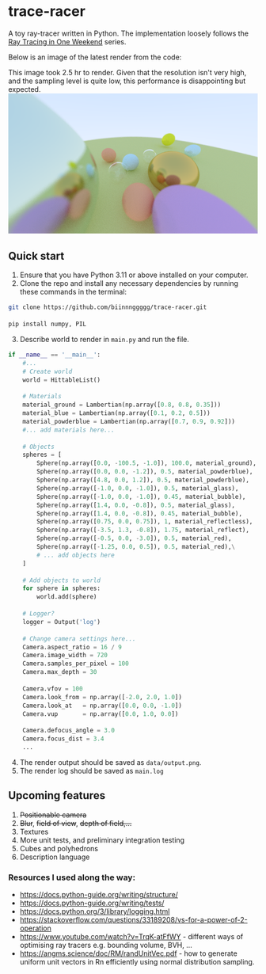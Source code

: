 # trace-racer

A toy ray-tracer written in Python. The implementation loosely follows the
[Ray Tracing in One Weekend](https://raytracing.github.io/books/RayTracingInOneWeekend.html) series.

Below is an image of the latest render from the code:

This image took 2.5 hr to render. Given that the resolution isn't very high, and
the sampling level is quite low, this performance is disappointing but expected.
![Latest Render](data/final-render.png)

## Quick start

1. Ensure that you have Python 3.11 or above installed on your computer.
2. Clone the repo and install any necessary dependencies by running these commands in the terminal:

```bash
git clone https://github.com/biinnnggggg/trace-racer.git

pip install numpy, PIL
```

3. Describe world to render in `main.py` and run the file.

```py
if __name__ == '__main__':
    #...
    # Create world
    world = HittableList()

    # Materials
    material_ground = Lambertian(np.array([0.8, 0.8, 0.35]))
    material_blue = Lambertian(np.array([0.1, 0.2, 0.5]))
    material_powderblue = Lambertian(np.array([0.7, 0.9, 0.92]))
    #... add materials here...

    # Objects
    spheres = [
        Sphere(np.array([0.0, -100.5, -1.0]), 100.0, material_ground),
        Sphere(np.array([0.0, 0.0, -1.2]), 0.5, material_powderblue),
        Sphere(np.array([4.8, 0.0, 1.2]), 0.5, material_powderblue),
        Sphere(np.array([-1.0, 0.0, -1.0]), 0.5, material_glass),
        Sphere(np.array([-1.0, 0.0, -1.0]), 0.45, material_bubble),
        Sphere(np.array([1.4, 0.0, -0.8]), 0.5, material_glass),
        Sphere(np.array([1.4, 0.0, -0.8]), 0.45, material_bubble),        
        Sphere(np.array([0.75, 0.0, 0.75]), 1, material_reflectless),
        Sphere(np.array([-3.5, 1.3, -0.8]), 1.75, material_reflect),
        Sphere(np.array([-0.5, 0.0, -3.0]), 0.5, material_red),
        Sphere(np.array([-1.25, 0.0, 0.5]), 0.5, material_red),\
        # ... add objects here
    ]

    # Add objects to world
    for sphere in spheres:
        world.add(sphere)

    # Logger?
    logger = Output('log')

    # Change camera settings here...
    Camera.aspect_ratio = 16 / 9 
    Camera.image_width = 720
    Camera.samples_per_pixel = 100
    Camera.max_depth = 30

    Camera.vfov = 100
    Camera.look_from = np.array([-2.0, 2.0, 1.0])
    Camera.look_at   = np.array([0.0, 0.0, -1.0])
    Camera.vup       = np.array([0.0, 1.0, 0.0])

    Camera.defocus_angle = 3.0
    Camera.focus_dist = 3.4
    ...

```

4. The render output should be saved as `data/output.png`.
5. The render log should be saved as `main.log`

## Upcoming features

1. ~~Positionable camera~~
2. ~~Blur~~, ~~field of view~~, ~~depth of field,...~~
3. Textures
4. More unit tests, and preliminary integration testing
5. Cubes and polyhedrons
6. Description language

### Resources I used along the way:

- https://docs.python-guide.org/writing/structure/
- https://docs.python-guide.org/writing/tests/
- https://docs.python.org/3/library/logging.html
- https://stackoverflow.com/questions/33189208/vs-for-a-power-of-2-operation
- https://www.youtube.com/watch?v=TrqK-atFfWY - different ways of optimising
ray tracers e.g. bounding volume, BVH, ...
- https://angms.science/doc/RM/randUnitVec.pdf - how to generate uniform unit
vectors in Rn efficiently using normal distribution sampling.